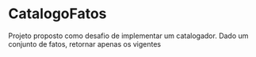 # CatalogoFatos

Projeto proposto como desafio de implementar um catalogador. Dado um conjunto de fatos, retornar apenas os vigentes
